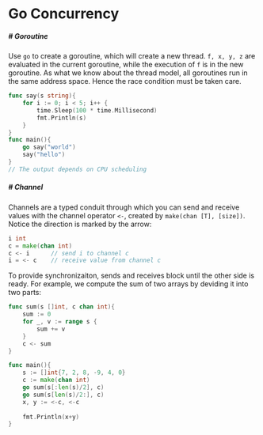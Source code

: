 # Go Concurrency

##### # Goroutine

Use `go` to create a goroutine, which will create a new thread. `f, x, y, z` are evaluated in the current goroutine, while the execution of `f` is in the new goroutine. As what we know about the thread model, all goroutines run in the same address space. Hence the race condition must be taken care.

```go
func say(s string){
    for i := 0; i < 5; i++ {
        time.Sleep(100 * time.Millisecond)
        fmt.Println(s)
    }
}
func main(){
    go say("world")
    say("hello")
}
// The output depends on CPU scheduling
```



##### # Channel

Channels are a typed conduit through which you can send and receive values with the channel operator `<-`, created by `make(chan [T], [size])`. Notice the direction is marked by the arrow:

```go
i int
c = make(chan int)
c <- i		// send i to channel c
i = <- c	// receive value from channel c
```

To provide synchronizaiton, sends and receives block until the other side is ready. For example, we compute the sum of two arrays by deviding it into two parts:

```go
func sum(s []int, c chan int){
    sum := 0
    for _, v := range s {
        sum += v
    }
    c <- sum
}

func main(){
    s := []int{7, 2, 8, -9, 4, 0}
    c := make(chan int)
    go sum(s[:len(s)/2], c)
    go sum(s[len(s)/2:], c)
    x, y := <-c, <-c
    
    fmt.Println(x+y)
}
```



















